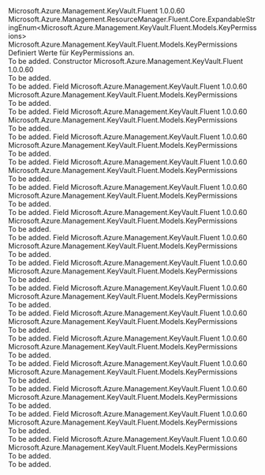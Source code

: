 <Type Name="KeyPermissions" FullName="Microsoft.Azure.Management.KeyVault.Fluent.Models.KeyPermissions">
  <TypeSignature Language="C#" Value="public class KeyPermissions : Microsoft.Azure.Management.ResourceManager.Fluent.Core.ExpandableStringEnum&lt;Microsoft.Azure.Management.KeyVault.Fluent.Models.KeyPermissions&gt;" />
  <TypeSignature Language="ILAsm" Value=".class public auto ansi beforefieldinit KeyPermissions extends Microsoft.Azure.Management.ResourceManager.Fluent.Core.ExpandableStringEnum`1&lt;class Microsoft.Azure.Management.KeyVault.Fluent.Models.KeyPermissions&gt;" />
  <TypeSignature Language="DocId" Value="T:Microsoft.Azure.Management.KeyVault.Fluent.Models.KeyPermissions" />
  <TypeSignature Language="VB.NET" Value="Public Class KeyPermissions&#xA;Inherits ExpandableStringEnum(Of KeyPermissions)" />
  <TypeSignature Language="F#" Value="type KeyPermissions = class&#xA;    inherit ExpandableStringEnum&lt;KeyPermissions&gt;" />
  <AssemblyInfo>
    <AssemblyName>Microsoft.Azure.Management.KeyVault.Fluent</AssemblyName>
    <AssemblyVersion>1.0.0.60</AssemblyVersion>
  </AssemblyInfo>
  <Base>
    <BaseTypeName>Microsoft.Azure.Management.ResourceManager.Fluent.Core.ExpandableStringEnum&lt;Microsoft.Azure.Management.KeyVault.Fluent.Models.KeyPermissions&gt;</BaseTypeName>
    <BaseTypeArguments>
      <BaseTypeArgument TypeParamName="!0">Microsoft.Azure.Management.KeyVault.Fluent.Models.KeyPermissions</BaseTypeArgument>
    </BaseTypeArguments>
  </Base>
  <Interfaces />
  <Docs>
    <summary>
            Definiert Werte für KeyPermissions an.
            </summary>
    <remarks>To be added.</remarks>
  </Docs>
  <Members>
    <Member MemberName=".ctor">
      <MemberSignature Language="C#" Value="public KeyPermissions ();" />
      <MemberSignature Language="ILAsm" Value=".method public hidebysig specialname rtspecialname instance void .ctor() cil managed" />
      <MemberSignature Language="DocId" Value="M:Microsoft.Azure.Management.KeyVault.Fluent.Models.KeyPermissions.#ctor" />
      <MemberSignature Language="VB.NET" Value="Public Sub New ()" />
      <MemberType>Constructor</MemberType>
      <AssemblyInfo>
        <AssemblyName>Microsoft.Azure.Management.KeyVault.Fluent</AssemblyName>
        <AssemblyVersion>1.0.0.60</AssemblyVersion>
      </AssemblyInfo>
      <Parameters />
      <Docs>
        <summary>To be added.</summary>
        <remarks>To be added.</remarks>
      </Docs>
    </Member>
    <Member MemberName="All">
      <MemberSignature Language="C#" Value="public static readonly Microsoft.Azure.Management.KeyVault.Fluent.Models.KeyPermissions All;" />
      <MemberSignature Language="ILAsm" Value=".field public static initonly class Microsoft.Azure.Management.KeyVault.Fluent.Models.KeyPermissions All" />
      <MemberSignature Language="DocId" Value="F:Microsoft.Azure.Management.KeyVault.Fluent.Models.KeyPermissions.All" />
      <MemberSignature Language="VB.NET" Value="Public Shared ReadOnly All As KeyPermissions " />
      <MemberSignature Language="F#" Value=" staticval mutable All : Microsoft.Azure.Management.KeyVault.Fluent.Models.KeyPermissions" Usage="Microsoft.Azure.Management.KeyVault.Fluent.Models.KeyPermissions.All" />
      <MemberType>Field</MemberType>
      <AssemblyInfo>
        <AssemblyName>Microsoft.Azure.Management.KeyVault.Fluent</AssemblyName>
        <AssemblyVersion>1.0.0.60</AssemblyVersion>
      </AssemblyInfo>
      <ReturnValue>
        <ReturnType>Microsoft.Azure.Management.KeyVault.Fluent.Models.KeyPermissions</ReturnType>
      </ReturnValue>
      <Docs>
        <summary>To be added.</summary>
        <remarks>To be added.</remarks>
      </Docs>
    </Member>
    <Member MemberName="Backup">
      <MemberSignature Language="C#" Value="public static readonly Microsoft.Azure.Management.KeyVault.Fluent.Models.KeyPermissions Backup;" />
      <MemberSignature Language="ILAsm" Value=".field public static initonly class Microsoft.Azure.Management.KeyVault.Fluent.Models.KeyPermissions Backup" />
      <MemberSignature Language="DocId" Value="F:Microsoft.Azure.Management.KeyVault.Fluent.Models.KeyPermissions.Backup" />
      <MemberSignature Language="VB.NET" Value="Public Shared ReadOnly Backup As KeyPermissions " />
      <MemberSignature Language="F#" Value=" staticval mutable Backup : Microsoft.Azure.Management.KeyVault.Fluent.Models.KeyPermissions" Usage="Microsoft.Azure.Management.KeyVault.Fluent.Models.KeyPermissions.Backup" />
      <MemberType>Field</MemberType>
      <AssemblyInfo>
        <AssemblyName>Microsoft.Azure.Management.KeyVault.Fluent</AssemblyName>
        <AssemblyVersion>1.0.0.60</AssemblyVersion>
      </AssemblyInfo>
      <ReturnValue>
        <ReturnType>Microsoft.Azure.Management.KeyVault.Fluent.Models.KeyPermissions</ReturnType>
      </ReturnValue>
      <Docs>
        <summary>To be added.</summary>
        <remarks>To be added.</remarks>
      </Docs>
    </Member>
    <Member MemberName="Create">
      <MemberSignature Language="C#" Value="public static readonly Microsoft.Azure.Management.KeyVault.Fluent.Models.KeyPermissions Create;" />
      <MemberSignature Language="ILAsm" Value=".field public static initonly class Microsoft.Azure.Management.KeyVault.Fluent.Models.KeyPermissions Create" />
      <MemberSignature Language="DocId" Value="F:Microsoft.Azure.Management.KeyVault.Fluent.Models.KeyPermissions.Create" />
      <MemberSignature Language="VB.NET" Value="Public Shared ReadOnly Create As KeyPermissions " />
      <MemberSignature Language="F#" Value=" staticval mutable Create : Microsoft.Azure.Management.KeyVault.Fluent.Models.KeyPermissions" Usage="Microsoft.Azure.Management.KeyVault.Fluent.Models.KeyPermissions.Create" />
      <MemberType>Field</MemberType>
      <AssemblyInfo>
        <AssemblyName>Microsoft.Azure.Management.KeyVault.Fluent</AssemblyName>
        <AssemblyVersion>1.0.0.60</AssemblyVersion>
      </AssemblyInfo>
      <ReturnValue>
        <ReturnType>Microsoft.Azure.Management.KeyVault.Fluent.Models.KeyPermissions</ReturnType>
      </ReturnValue>
      <Docs>
        <summary>To be added.</summary>
        <remarks>To be added.</remarks>
      </Docs>
    </Member>
    <Member MemberName="Decrypt">
      <MemberSignature Language="C#" Value="public static readonly Microsoft.Azure.Management.KeyVault.Fluent.Models.KeyPermissions Decrypt;" />
      <MemberSignature Language="ILAsm" Value=".field public static initonly class Microsoft.Azure.Management.KeyVault.Fluent.Models.KeyPermissions Decrypt" />
      <MemberSignature Language="DocId" Value="F:Microsoft.Azure.Management.KeyVault.Fluent.Models.KeyPermissions.Decrypt" />
      <MemberSignature Language="VB.NET" Value="Public Shared ReadOnly Decrypt As KeyPermissions " />
      <MemberSignature Language="F#" Value=" staticval mutable Decrypt : Microsoft.Azure.Management.KeyVault.Fluent.Models.KeyPermissions" Usage="Microsoft.Azure.Management.KeyVault.Fluent.Models.KeyPermissions.Decrypt" />
      <MemberType>Field</MemberType>
      <AssemblyInfo>
        <AssemblyName>Microsoft.Azure.Management.KeyVault.Fluent</AssemblyName>
        <AssemblyVersion>1.0.0.60</AssemblyVersion>
      </AssemblyInfo>
      <ReturnValue>
        <ReturnType>Microsoft.Azure.Management.KeyVault.Fluent.Models.KeyPermissions</ReturnType>
      </ReturnValue>
      <Docs>
        <summary>To be added.</summary>
        <remarks>To be added.</remarks>
      </Docs>
    </Member>
    <Member MemberName="Delete">
      <MemberSignature Language="C#" Value="public static readonly Microsoft.Azure.Management.KeyVault.Fluent.Models.KeyPermissions Delete;" />
      <MemberSignature Language="ILAsm" Value=".field public static initonly class Microsoft.Azure.Management.KeyVault.Fluent.Models.KeyPermissions Delete" />
      <MemberSignature Language="DocId" Value="F:Microsoft.Azure.Management.KeyVault.Fluent.Models.KeyPermissions.Delete" />
      <MemberSignature Language="VB.NET" Value="Public Shared ReadOnly Delete As KeyPermissions " />
      <MemberSignature Language="F#" Value=" staticval mutable Delete : Microsoft.Azure.Management.KeyVault.Fluent.Models.KeyPermissions" Usage="Microsoft.Azure.Management.KeyVault.Fluent.Models.KeyPermissions.Delete" />
      <MemberType>Field</MemberType>
      <AssemblyInfo>
        <AssemblyName>Microsoft.Azure.Management.KeyVault.Fluent</AssemblyName>
        <AssemblyVersion>1.0.0.60</AssemblyVersion>
      </AssemblyInfo>
      <ReturnValue>
        <ReturnType>Microsoft.Azure.Management.KeyVault.Fluent.Models.KeyPermissions</ReturnType>
      </ReturnValue>
      <Docs>
        <summary>To be added.</summary>
        <remarks>To be added.</remarks>
      </Docs>
    </Member>
    <Member MemberName="Encrypt">
      <MemberSignature Language="C#" Value="public static readonly Microsoft.Azure.Management.KeyVault.Fluent.Models.KeyPermissions Encrypt;" />
      <MemberSignature Language="ILAsm" Value=".field public static initonly class Microsoft.Azure.Management.KeyVault.Fluent.Models.KeyPermissions Encrypt" />
      <MemberSignature Language="DocId" Value="F:Microsoft.Azure.Management.KeyVault.Fluent.Models.KeyPermissions.Encrypt" />
      <MemberSignature Language="VB.NET" Value="Public Shared ReadOnly Encrypt As KeyPermissions " />
      <MemberSignature Language="F#" Value=" staticval mutable Encrypt : Microsoft.Azure.Management.KeyVault.Fluent.Models.KeyPermissions" Usage="Microsoft.Azure.Management.KeyVault.Fluent.Models.KeyPermissions.Encrypt" />
      <MemberType>Field</MemberType>
      <AssemblyInfo>
        <AssemblyName>Microsoft.Azure.Management.KeyVault.Fluent</AssemblyName>
        <AssemblyVersion>1.0.0.60</AssemblyVersion>
      </AssemblyInfo>
      <ReturnValue>
        <ReturnType>Microsoft.Azure.Management.KeyVault.Fluent.Models.KeyPermissions</ReturnType>
      </ReturnValue>
      <Docs>
        <summary>To be added.</summary>
        <remarks>To be added.</remarks>
      </Docs>
    </Member>
    <Member MemberName="Get">
      <MemberSignature Language="C#" Value="public static readonly Microsoft.Azure.Management.KeyVault.Fluent.Models.KeyPermissions Get;" />
      <MemberSignature Language="ILAsm" Value=".field public static initonly class Microsoft.Azure.Management.KeyVault.Fluent.Models.KeyPermissions Get" />
      <MemberSignature Language="DocId" Value="F:Microsoft.Azure.Management.KeyVault.Fluent.Models.KeyPermissions.Get" />
      <MemberSignature Language="VB.NET" Value="Public Shared ReadOnly Get As KeyPermissions " />
      <MemberSignature Language="F#" Value=" staticval mutable Get : Microsoft.Azure.Management.KeyVault.Fluent.Models.KeyPermissions" Usage="Microsoft.Azure.Management.KeyVault.Fluent.Models.KeyPermissions.Get" />
      <MemberType>Field</MemberType>
      <AssemblyInfo>
        <AssemblyName>Microsoft.Azure.Management.KeyVault.Fluent</AssemblyName>
        <AssemblyVersion>1.0.0.60</AssemblyVersion>
      </AssemblyInfo>
      <ReturnValue>
        <ReturnType>Microsoft.Azure.Management.KeyVault.Fluent.Models.KeyPermissions</ReturnType>
      </ReturnValue>
      <Docs>
        <summary>To be added.</summary>
        <remarks>To be added.</remarks>
      </Docs>
    </Member>
    <Member MemberName="Import">
      <MemberSignature Language="C#" Value="public static readonly Microsoft.Azure.Management.KeyVault.Fluent.Models.KeyPermissions Import;" />
      <MemberSignature Language="ILAsm" Value=".field public static initonly class Microsoft.Azure.Management.KeyVault.Fluent.Models.KeyPermissions Import" />
      <MemberSignature Language="DocId" Value="F:Microsoft.Azure.Management.KeyVault.Fluent.Models.KeyPermissions.Import" />
      <MemberSignature Language="VB.NET" Value="Public Shared ReadOnly Import As KeyPermissions " />
      <MemberSignature Language="F#" Value=" staticval mutable Import : Microsoft.Azure.Management.KeyVault.Fluent.Models.KeyPermissions" Usage="Microsoft.Azure.Management.KeyVault.Fluent.Models.KeyPermissions.Import" />
      <MemberType>Field</MemberType>
      <AssemblyInfo>
        <AssemblyName>Microsoft.Azure.Management.KeyVault.Fluent</AssemblyName>
        <AssemblyVersion>1.0.0.60</AssemblyVersion>
      </AssemblyInfo>
      <ReturnValue>
        <ReturnType>Microsoft.Azure.Management.KeyVault.Fluent.Models.KeyPermissions</ReturnType>
      </ReturnValue>
      <Docs>
        <summary>To be added.</summary>
        <remarks>To be added.</remarks>
      </Docs>
    </Member>
    <Member MemberName="List">
      <MemberSignature Language="C#" Value="public static readonly Microsoft.Azure.Management.KeyVault.Fluent.Models.KeyPermissions List;" />
      <MemberSignature Language="ILAsm" Value=".field public static initonly class Microsoft.Azure.Management.KeyVault.Fluent.Models.KeyPermissions List" />
      <MemberSignature Language="DocId" Value="F:Microsoft.Azure.Management.KeyVault.Fluent.Models.KeyPermissions.List" />
      <MemberSignature Language="VB.NET" Value="Public Shared ReadOnly List As KeyPermissions " />
      <MemberSignature Language="F#" Value=" staticval mutable List : Microsoft.Azure.Management.KeyVault.Fluent.Models.KeyPermissions" Usage="Microsoft.Azure.Management.KeyVault.Fluent.Models.KeyPermissions.List" />
      <MemberType>Field</MemberType>
      <AssemblyInfo>
        <AssemblyName>Microsoft.Azure.Management.KeyVault.Fluent</AssemblyName>
        <AssemblyVersion>1.0.0.60</AssemblyVersion>
      </AssemblyInfo>
      <ReturnValue>
        <ReturnType>Microsoft.Azure.Management.KeyVault.Fluent.Models.KeyPermissions</ReturnType>
      </ReturnValue>
      <Docs>
        <summary>To be added.</summary>
        <remarks>To be added.</remarks>
      </Docs>
    </Member>
    <Member MemberName="Restore">
      <MemberSignature Language="C#" Value="public static readonly Microsoft.Azure.Management.KeyVault.Fluent.Models.KeyPermissions Restore;" />
      <MemberSignature Language="ILAsm" Value=".field public static initonly class Microsoft.Azure.Management.KeyVault.Fluent.Models.KeyPermissions Restore" />
      <MemberSignature Language="DocId" Value="F:Microsoft.Azure.Management.KeyVault.Fluent.Models.KeyPermissions.Restore" />
      <MemberSignature Language="VB.NET" Value="Public Shared ReadOnly Restore As KeyPermissions " />
      <MemberSignature Language="F#" Value=" staticval mutable Restore : Microsoft.Azure.Management.KeyVault.Fluent.Models.KeyPermissions" Usage="Microsoft.Azure.Management.KeyVault.Fluent.Models.KeyPermissions.Restore" />
      <MemberType>Field</MemberType>
      <AssemblyInfo>
        <AssemblyName>Microsoft.Azure.Management.KeyVault.Fluent</AssemblyName>
        <AssemblyVersion>1.0.0.60</AssemblyVersion>
      </AssemblyInfo>
      <ReturnValue>
        <ReturnType>Microsoft.Azure.Management.KeyVault.Fluent.Models.KeyPermissions</ReturnType>
      </ReturnValue>
      <Docs>
        <summary>To be added.</summary>
        <remarks>To be added.</remarks>
      </Docs>
    </Member>
    <Member MemberName="Sign">
      <MemberSignature Language="C#" Value="public static readonly Microsoft.Azure.Management.KeyVault.Fluent.Models.KeyPermissions Sign;" />
      <MemberSignature Language="ILAsm" Value=".field public static initonly class Microsoft.Azure.Management.KeyVault.Fluent.Models.KeyPermissions Sign" />
      <MemberSignature Language="DocId" Value="F:Microsoft.Azure.Management.KeyVault.Fluent.Models.KeyPermissions.Sign" />
      <MemberSignature Language="VB.NET" Value="Public Shared ReadOnly Sign As KeyPermissions " />
      <MemberSignature Language="F#" Value=" staticval mutable Sign : Microsoft.Azure.Management.KeyVault.Fluent.Models.KeyPermissions" Usage="Microsoft.Azure.Management.KeyVault.Fluent.Models.KeyPermissions.Sign" />
      <MemberType>Field</MemberType>
      <AssemblyInfo>
        <AssemblyName>Microsoft.Azure.Management.KeyVault.Fluent</AssemblyName>
        <AssemblyVersion>1.0.0.60</AssemblyVersion>
      </AssemblyInfo>
      <ReturnValue>
        <ReturnType>Microsoft.Azure.Management.KeyVault.Fluent.Models.KeyPermissions</ReturnType>
      </ReturnValue>
      <Docs>
        <summary>To be added.</summary>
        <remarks>To be added.</remarks>
      </Docs>
    </Member>
    <Member MemberName="UnwrapKey">
      <MemberSignature Language="C#" Value="public static readonly Microsoft.Azure.Management.KeyVault.Fluent.Models.KeyPermissions UnwrapKey;" />
      <MemberSignature Language="ILAsm" Value=".field public static initonly class Microsoft.Azure.Management.KeyVault.Fluent.Models.KeyPermissions UnwrapKey" />
      <MemberSignature Language="DocId" Value="F:Microsoft.Azure.Management.KeyVault.Fluent.Models.KeyPermissions.UnwrapKey" />
      <MemberSignature Language="VB.NET" Value="Public Shared ReadOnly UnwrapKey As KeyPermissions " />
      <MemberSignature Language="F#" Value=" staticval mutable UnwrapKey : Microsoft.Azure.Management.KeyVault.Fluent.Models.KeyPermissions" Usage="Microsoft.Azure.Management.KeyVault.Fluent.Models.KeyPermissions.UnwrapKey" />
      <MemberType>Field</MemberType>
      <AssemblyInfo>
        <AssemblyName>Microsoft.Azure.Management.KeyVault.Fluent</AssemblyName>
        <AssemblyVersion>1.0.0.60</AssemblyVersion>
      </AssemblyInfo>
      <ReturnValue>
        <ReturnType>Microsoft.Azure.Management.KeyVault.Fluent.Models.KeyPermissions</ReturnType>
      </ReturnValue>
      <Docs>
        <summary>To be added.</summary>
        <remarks>To be added.</remarks>
      </Docs>
    </Member>
    <Member MemberName="Update">
      <MemberSignature Language="C#" Value="public static readonly Microsoft.Azure.Management.KeyVault.Fluent.Models.KeyPermissions Update;" />
      <MemberSignature Language="ILAsm" Value=".field public static initonly class Microsoft.Azure.Management.KeyVault.Fluent.Models.KeyPermissions Update" />
      <MemberSignature Language="DocId" Value="F:Microsoft.Azure.Management.KeyVault.Fluent.Models.KeyPermissions.Update" />
      <MemberSignature Language="VB.NET" Value="Public Shared ReadOnly Update As KeyPermissions " />
      <MemberSignature Language="F#" Value=" staticval mutable Update : Microsoft.Azure.Management.KeyVault.Fluent.Models.KeyPermissions" Usage="Microsoft.Azure.Management.KeyVault.Fluent.Models.KeyPermissions.Update" />
      <MemberType>Field</MemberType>
      <AssemblyInfo>
        <AssemblyName>Microsoft.Azure.Management.KeyVault.Fluent</AssemblyName>
        <AssemblyVersion>1.0.0.60</AssemblyVersion>
      </AssemblyInfo>
      <ReturnValue>
        <ReturnType>Microsoft.Azure.Management.KeyVault.Fluent.Models.KeyPermissions</ReturnType>
      </ReturnValue>
      <Docs>
        <summary>To be added.</summary>
        <remarks>To be added.</remarks>
      </Docs>
    </Member>
    <Member MemberName="Verify">
      <MemberSignature Language="C#" Value="public static readonly Microsoft.Azure.Management.KeyVault.Fluent.Models.KeyPermissions Verify;" />
      <MemberSignature Language="ILAsm" Value=".field public static initonly class Microsoft.Azure.Management.KeyVault.Fluent.Models.KeyPermissions Verify" />
      <MemberSignature Language="DocId" Value="F:Microsoft.Azure.Management.KeyVault.Fluent.Models.KeyPermissions.Verify" />
      <MemberSignature Language="VB.NET" Value="Public Shared ReadOnly Verify As KeyPermissions " />
      <MemberSignature Language="F#" Value=" staticval mutable Verify : Microsoft.Azure.Management.KeyVault.Fluent.Models.KeyPermissions" Usage="Microsoft.Azure.Management.KeyVault.Fluent.Models.KeyPermissions.Verify" />
      <MemberType>Field</MemberType>
      <AssemblyInfo>
        <AssemblyName>Microsoft.Azure.Management.KeyVault.Fluent</AssemblyName>
        <AssemblyVersion>1.0.0.60</AssemblyVersion>
      </AssemblyInfo>
      <ReturnValue>
        <ReturnType>Microsoft.Azure.Management.KeyVault.Fluent.Models.KeyPermissions</ReturnType>
      </ReturnValue>
      <Docs>
        <summary>To be added.</summary>
        <remarks>To be added.</remarks>
      </Docs>
    </Member>
    <Member MemberName="WrapKey">
      <MemberSignature Language="C#" Value="public static readonly Microsoft.Azure.Management.KeyVault.Fluent.Models.KeyPermissions WrapKey;" />
      <MemberSignature Language="ILAsm" Value=".field public static initonly class Microsoft.Azure.Management.KeyVault.Fluent.Models.KeyPermissions WrapKey" />
      <MemberSignature Language="DocId" Value="F:Microsoft.Azure.Management.KeyVault.Fluent.Models.KeyPermissions.WrapKey" />
      <MemberSignature Language="VB.NET" Value="Public Shared ReadOnly WrapKey As KeyPermissions " />
      <MemberSignature Language="F#" Value=" staticval mutable WrapKey : Microsoft.Azure.Management.KeyVault.Fluent.Models.KeyPermissions" Usage="Microsoft.Azure.Management.KeyVault.Fluent.Models.KeyPermissions.WrapKey" />
      <MemberType>Field</MemberType>
      <AssemblyInfo>
        <AssemblyName>Microsoft.Azure.Management.KeyVault.Fluent</AssemblyName>
        <AssemblyVersion>1.0.0.60</AssemblyVersion>
      </AssemblyInfo>
      <ReturnValue>
        <ReturnType>Microsoft.Azure.Management.KeyVault.Fluent.Models.KeyPermissions</ReturnType>
      </ReturnValue>
      <Docs>
        <summary>To be added.</summary>
        <remarks>To be added.</remarks>
      </Docs>
    </Member>
  </Members>
</Type>